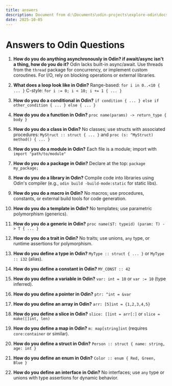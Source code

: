 ```yaml
---
title: answers
description: Document from d:\Documents\odin-projects\explore-odin\docs\answers.md
date: 2025-10-05
---
```


# Answers to Odin Questions

1. **How do you do anything asynchronously in Odin? if await/async isn't a thing, how do you do it?**
   Odin lacks built-in async/await. Use threads from the `thread` package for concurrency, or implement custom coroutines. For I/O, rely on blocking operations or external libraries.

2. **What does a loop look like in Odin?**
   Range-based: `for i in 0..<10 { ... }`
   C-style: `for i := 0; i < 10; i += 1 { ... }`

3. **How do you do a conditional in Odin?**
   `if condition { ... } else if other_condition { ... } else { ... }`

4. **How do you do a function in Odin?**
   `proc name(params) -> return_type { body }`

5. **How do you do a class in Odin?**
   No classes; use structs with associated procedures: `MyStruct :: struct { ... }` and `proc (s: ^MyStruct) method() { ... }`

6. **How do you do a module in Odin?**
   Each file is a module; import with `import "path/to/module"`

7. **How do you do a package in Odin?**
   Declare at the top: `package my_package;`

8. **How do you do a library in Odin?**
   Compile code into libraries using Odin's compiler (e.g., `odin build -build-mode:static` for static libs).

9. **How do you do a macro in Odin?**
   No macros; use procedures, constants, or external build tools for code generation.

10. **How do you do a template in Odin?**
    No templates; use parametric polymorphism (generics).

11. **How do you do a generic in Odin?**
    `proc name($T: typeid) (param: T) -> T { ... }`

12. **How do you do a trait in Odin?**
    No traits; use unions, `any` type, or runtime assertions for polymorphism.

13. **How do you define a type in Odin?**
    `MyType :: struct { ... }` or `MyType :: i32` (alias).

14. **How do you define a constant in Odin?**
    `MY_CONST :: 42`

15. **How do you define a variable in Odin?**
    `var: int = 10` or `var := 10` (type inferred).

16. **How do you define a pointer in Odin?**
    `ptr: ^int = &var`

17. **How do you define an array in Odin?**
    `arr: [5]int = {1,2,3,4,5}`

18. **How do you define a slice in Odin?**
    `slice: []int = arr[:]` or `slice = make([]int, len)`

19. **How do you define a map in Odin?**
    `m: map[string]int` (requires `core:container` or similar).

20. **How do you define a struct in Odin?**
    `Person :: struct { name: string, age: int }`

21. **How do you define an enum in Odin?**
    `Color :: enum { Red, Green, Blue }`

22. **How do you define an interface in Odin?**
    No interfaces; use `any` type or unions with type assertions for dynamic behavior.
